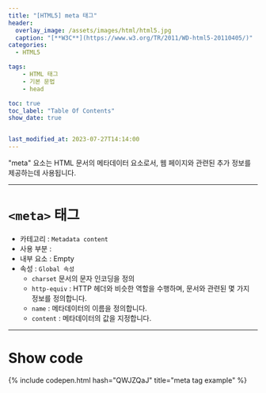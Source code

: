 ```yaml
---
title: "[HTML5] meta 태그"
header:
  overlay_image: /assets/images/html/html5.jpg
  caption: "[**W3C**](https://www.w3.org/TR/2011/WD-html5-20110405/)"
categories:
  - HTML5

tags:
    - HTML 태그
    - 기본 문법
    - head

toc: true
toc_label: "Table Of Contents"
show_date: true


last_modified_at: 2023-07-27T14:14:00
---
```


"meta" 요소는 HTML 문서의 메타데이터 요소로서, 웹 페이지와 관련된 추가 정보를 제공하는데 사용됩니다. 

---

# `<meta>` 태그

- 카테고리 : `Metadata content`
- 사용 부분 : 
- 내부 요소 : Empty
- 속성 : `Global 속성`
  - `charset` 문서의 문자 인코딩을 정의
  - `http-equiv` : HTTP 헤더와 비슷한 역할을 수행하며, 문서와 관련된 몇 가지 정보를 정의합니다.
  - `name` : 메타데이터의 이름을 정의합니다.
  - `content` : 메타데이터의 값을 지정합니다.

---

# Show code
{% include codepen.html hash="QWJZQaJ" title="meta tag example" %}